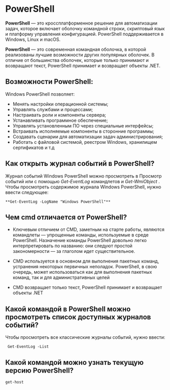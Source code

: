 # PowerShell

**PowerShell** — это кроссплатформенное решение для автоматизации задач, которое включает оболочку командной строки, скриптовый язык и платформу управления конфигурацией. PowerShell поддерживается в Windows, Linux и macOS.

**PowerShell** — это современная командная оболочка, в которой реализованы лучшие возможности других популярных оболочек. В отличие от большинства оболочек, которые только принимают и возвращают текст, PowerShell принимает и возвращает объекты .NET. 

## Возможности PowerShell:

Windows PowerShell позволяет:

- Менять настройки операционной системы;
- Управлять службами и процессами;
- Настраивать роли и компоненты сервера;
- Устанавливать программное обеспечение;
- Управлять установленным ПО через специальные интерфейсы;
- Встраивать исполняемые компоненты в сторонние программы;
- Создавать сценарии для автоматизации задач администрирования;
- Работать с файловой системой, реестром Windows, хранилищем сертификатов и т.д

## Как открыть журнал событий в PowerShell?
Журнал событий Windows PowerShell можно просмотреть в Просмотр событий или с помощью *Get-EventLog* командлетов и *Get-WmiObject* . Чтобы просмотреть содержимое журнала Windows PowerShell, нужно ввести следующее:

    **Get-EventLog -LogName "Windows PowerShell"**
## Чем cmd отличается от PowerShell?
- Ключевым отличием от CMD, заметным на старте работы, являются командлеты — упрощенные команды, используемые в среде PowerShell. Назначение команды PowerShell довольно легко интерпретировать по названию: они следуют простой закономерности — за глаголом идет существительное.

- CMD используется в основном для выполнения пакетных команд, устранения некоторых первичных неполадок. PowerShell, в свою очередь, может использоваться как для выполнения пакетных команд, так и для административных целей
- CMD возвращает только текст, PowerShell принимает и возвращает объекты .NET
## Какой командой в PowerShell можно просмотреть список доступных журналов событий?

Чтобы просмотреть все классические журналы событий, нужно ввести:

     Get-EventLog -List

## Какой командой можно узнать текущую версию PowerShell?

```
get-host
```

